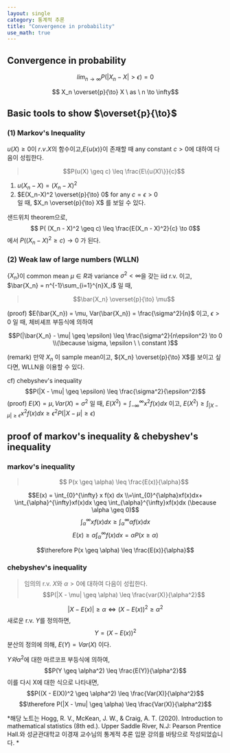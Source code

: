 ```yaml
---
layout: single
category: 통계적 추론
title: "Convergence in probability"
use_math: true
---
```

## Convergence in probability 
$$lim_{n \to \infty} P(|X_n - X| > \epsilon) = 0$$

$$ X_n \overset{p}{\to} X \ as \ n \to \infty$$

## Basic tools to show $\overset{p}{\to}$
### (1) Markov's Inequality 

$u(X) \geq 0$이 $r.v.X$의 함수이고,$E\{u(x)\}$이 존재할 때 any constant $c > 0$에 대하여 다음이 성립한다.

>$$P(u(X) \geq c) \leq \frac{E\{u(X)\}}{c}$$

1) $u(X_n - X) = (X_n - X)^2$ 
2) $E(X_n-X)^2 \overset{p}{\to} 0$ for any $c =\epsilon >0$ \
일 때, $X_n \overset{p}{\to} X$ 를 보일 수 있다.   

샌드위치 theorem으로, 
$$ P( (X_n - X)^2 \geq c) \leq \frac{E(X_n - X)^2}{c} \to 0$$ 
에서 $P( (X_n - X)^2 \geq c) \to 0$ 가 된다. 

### (2) Weak law of large numbers (WLLN)
$\{X_n\}$이 common mean $\mu\in R$과 variance $\sigma^2<\infty$을 갖는 iid r.v. 이고,  $\bar{X_n} = n^{-1}\sum_{i=1}^{n}X_i$ 일 때,
>$$\bar{X_n} \overset{p}{\to} \mu$$

(proof) $E(\bar{X_n}) = \mu, Var(\bar{X_n}) = \frac{\sigma^2}{n}$ 이고, $\epsilon > 0$ 일 때, 체비셰프 부등식에 의하여 

$$P(|\bar{X_n} - \mu| \geq \epsilon) \leq \frac{\sigma^2}{n\epsilon^2} \to 0 \\(\because \sigma, \epsilon \ \  constant )$$

(remark) 만약 $X_n$ 이 sample mean이고, ${X_n} \overset{p}{\to} X$를 보이고 싶다면, WLLN을 이용할 수 있다. 

cf) chebyshev's inequality
$$P(|X - \mu| \geq \epsilon) \leq \frac{\sigma^2}{\epsilon^2}$$
(proof) $E(X) = \mu, Var(X) = \sigma^2$ 일 때, $E(X^2) = \int_{-\infty}^{\infty}x^2f(x)dx$ 이고, $E(X^2) \geq \int_{|X - \mu| \geq \epsilon}x^2f(x)dx \geq \epsilon^2P(|X - \mu| \geq \epsilon)$

## proof of markov's inequality & chebyshev's inequality
### markov's inequality
>$$ P(x \geq \alpha) \leq \frac{E(x)}{\alpha}$$

$$E(x) = \int_{0}^{\infty} x f(x) dx \\=\int_{0}^{\alpha}xf(x)dx+ \int_{\alpha}^{\infty}xf(x)dx \geq \int_{\alpha}^{\infty}xf(x)dx (\because \alpha \geq 0)$$
$$\int_{\alpha}^{\infty}xf(x)dx \geq \int_{\alpha}^{\infty}\alpha f(x)dx$$ 
$$E(x) \geq \alpha \int_{\alpha}^{\infty}f(x)dx = \alpha P(x \geq \alpha)$$

$$\therefore P(x \geq \alpha) \leq \frac{E(x)}{\alpha}$$

### chebyshev's inequality
>임의의 r.v. $X$와 $\alpha > 0$에 대하여 다음이 성립한다.
>$$P(|X - \mu| \geq \alpha) \leq \frac{var(X)}{\alpha^2}$$

$$|X - E(x)| \geq \alpha \Leftrightarrow (X - E(x))^2 \geq \alpha^2$$
새로운 r.v. $Y$를 정의하면,
$$ Y = (X - E(x))^2$$
분산의 정의에 의해, $E(Y) = Var(X)$ 이다.

$Y와 \alpha^2$에 대한 마르코프 부등식에 의하여,
$$P(Y \geq \alpha^2) \leq \frac{E(Y)}{\alpha^2}$$
이를 다시 X에 대한 식으로 나타내면,
$$P((X - E(X))^2 \geq \alpha^2) \leq \frac{Var(X)}{\alpha^2}$$
$$\therefore P(|X - \mu| \geq \alpha) \leq \frac{Var(X)}{\alpha^2}$$

*해당 노트는 Hogg, R. V., McKean, J. W., & Craig, A. T. (2020). Introduction to mathematical statistics (8th ed.). Upper Saddle River, N.J: Pearson Prentice Hall.와 성균관대학교 이경재 교수님의 통계적 추론 입문 강의를 바탕으로 작성되었습니다. *
